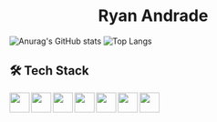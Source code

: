 <h1 align="center">Ryan Andrade</h1>


![Anurag's GitHub stats](https://github-readme-stats.vercel.app/api?username=RyanDeAndrade&show_icons=true&theme=dark&include_all_commits&hide_title=true&card_width=350)
![Top Langs](https://github-readme-stats.vercel.app/api/top-langs/?username=RyanDeAndrade&hide_progress=false&theme=dark&layout=compact&card_width=370)


## 🛠 Tech Stack
<img align="left" width="35px" src="https://cdn.jsdelivr.net/gh/devicons/devicon/icons/html5/html5-original.svg" />
<img align="left" width="35px" src="https://cdn.jsdelivr.net/gh/devicons/devicon/icons/css3/css3-original.svg" />
<img align="left" width="35px" src="https://cdn.jsdelivr.net/gh/devicons/devicon/icons/git/git-original.svg" />
<img align="left" width="35px" src="https://cdn.jsdelivr.net/gh/devicons/devicon/icons/dot-net/dot-net-original.svg" />
<img align="left" width="35px" src="https://cdn.jsdelivr.net/gh/devicons/devicon/icons/csharp/csharp-original.svg" />
<img align="left" width="35px" src="https://img.icons8.com/?size=512&id=laYYF3dV0Iew&format=png" />
<img align="left" width="35px" src="https://cdn.jsdelivr.net/gh/devicons/devicon/icons/python/python-original.svg" />
         
